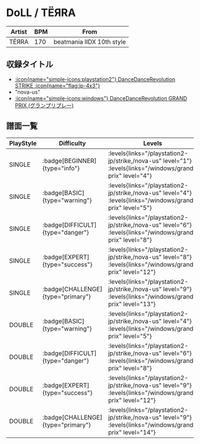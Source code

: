 # DoLL / TËЯRA

|Artist|BPM|From|
|------|---|----|
|TËЯRA|170|beatmania IIDX 10th style|

## 収録タイトル

- [:icon{name="simple-icons:playstation2"} DanceDanceRevolution STRIKE :icon{name="flag:jp-4x3"}](/playstation2-jp/strike)
- "nova-us"
- [:icon{name="simple-icons:windows"} DanceDanceRevolution GRAND PRIX (グランプリプレー)](/windows/grand-prix)

## 譜面一覧

|PlayStyle|Difficulty|Levels|Notes|Movie|
|---------|----------|------|-----|-----|
|SINGLE| :badge[BEGINNER]{type="info"}| :levels{links="/playstation2-jp/strike,/nova-us" level="1"} :levels{links="/windows/grand-prix" level="4"}|121/0||
|SINGLE| :badge[BASIC]{type="warning"}| :levels{links="/playstation2-jp/strike,/nova-us" level="4"} :levels{links="/windows/grand-prix" level="5"}|194/17||
|SINGLE| :badge[DIFFICULT]{type="danger"}| :levels{links="/playstation2-jp/strike,/nova-us" level="6"} :levels{links="/windows/grand-prix" level="8"}|251/68||
|SINGLE| :badge[EXPERT]{type="success"}| :levels{links="/playstation2-jp/strike,/nova-us" level="8"} :levels{links="/windows/grand-prix" level="12"}|366/53||
|SINGLE| :badge[CHALLENGE]{type="primary"}| :levels{links="/playstation2-jp/strike,/nova-us" level="9"} :levels{links="/windows/grand-prix" level="13"}|431/51||
|DOUBLE| :badge[BASIC]{type="warning"}| :levels{links="/playstation2-jp/strike,/nova-us" level="4"} :levels{links="/windows/grand-prix" level="5"}|198/18||
|DOUBLE| :badge[DIFFICULT]{type="danger"}| :levels{links="/playstation2-jp/strike,/nova-us" level="6"} :levels{links="/windows/grand-prix" level="8"}|244/71||
|DOUBLE| :badge[EXPERT]{type="success"}| :levels{links="/playstation2-jp/strike,/nova-us" level="9"} :levels{links="/windows/grand-prix" level="12"}|374/37||
|DOUBLE| :badge[CHALLENGE]{type="primary"}| :levels{links="/playstation2-jp/strike,/nova-us" level="9"} :levels{links="/windows/grand-prix" level="14"}|454/36||
